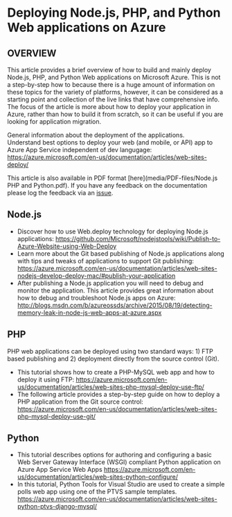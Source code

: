 # Deploying Node.js, PHP, and Python Web applications on Azure 

## OVERVIEW
This article provides a brief overview of how to build and mainly deploy Node.js, PHP, and Python Web applications on Microsoft Azure. This is not a step-by-step how to because there is a huge amount of information on these topics for the variety of platforms, however, it can be considered as a starting point and collection of the live links that have comprehensive info. The focus of the article is more about how to deploy your application in Azure, rather than how to build it from scratch, so it can be useful if you are looking for application migration.

General information about the deployment of the applications.  
Understand best options to deploy your web (and mobile, or API) app to Azure App Service independent of dev langugage: https://azure.microsoft.com/en-us/documentation/articles/web-sites-deploy/

This article is also available in PDF format [here](media/PDF-files/Node.js PHP and Python.pdf).
If you have any feedback on the documentation please log the feedback via an [issue](https://github.com/Azure-for-Startups/Content/issues).

## Node.js 
-	Discover how to use Web.deploy technology for deploying Node.js applications: https://github.com/Microsoft/nodejstools/wiki/Publish-to-Azure-Website-using-Web-Deploy
-	Learn more about the Git based publishing of Node.js applications along with tips and tweaks of applications to support Git publishing: https://azure.microsoft.com/en-us/documentation/articles/web-sites-nodejs-develop-deploy-mac/#publish-your-application
-	After publishing a Node.js application you will need to debug and monitor the application. This article provides great information about how to debug and troubleshoot Node.js apps on Azure: http://blogs.msdn.com/b/azureossds/archive/2015/08/19/detecting-memory-leak-in-node-js-web-apps-at-azure.aspx

## PHP
PHP web applications can be deployed using two standard ways: 1) FTP based publishing and 2) deployment directly from the source control (Git).  
-	This tutorial shows how to create a PHP-MySQL web app and how to deploy it using FTP: https://azure.microsoft.com/en-us/documentation/articles/web-sites-php-mysql-deploy-use-ftp/
-	The following article provides a step-by-step guide on how to deploy a PHP application from the Git source control: https://azure.microsoft.com/en-us/documentation/articles/web-sites-php-mysql-deploy-use-git/


## Python
-	This tutorial describes options for authoring and configuring a basic Web Server Gateway Interface (WSGI) compliant Python application on Azure App Service Web Apps https://azure.microsoft.com/en-us/documentation/articles/web-sites-python-configure/
-	In this tutorial, Python Tools for Visual Studio are used to create a simple polls web app using one of the PTVS sample templates. https://azure.microsoft.com/en-us/documentation/articles/web-sites-python-ptvs-django-mysql/
